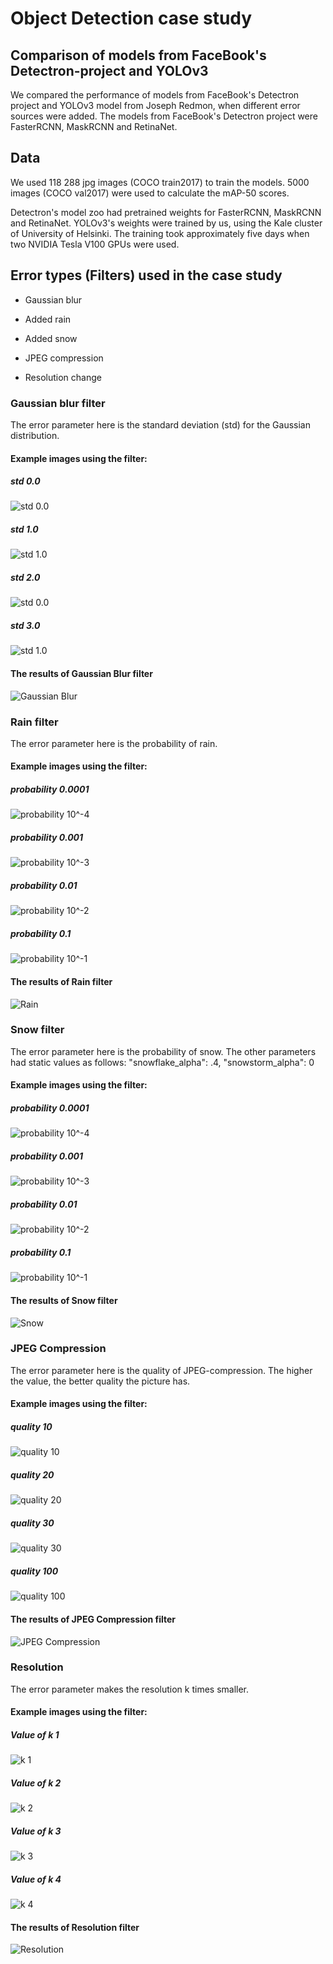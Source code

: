 # Object Detection case study

## Comparison of models from FaceBook's Detectron-project and YOLOv3

We compared the performance of models from FaceBook's Detectron project and YOLOv3 model from Joseph Redmon, when different error sources were added. The models from FaceBook's Detectron project were FasterRCNN, MaskRCNN and RetinaNet.

## Data

We used 118 288 jpg images (COCO train2017) to train the models. 5000 images (COCO val2017) were used to calculate the mAP-50 scores.

Detectron's model zoo had pretrained weights for FasterRCNN, MaskRCNN and RetinaNet. YOLOv3's weights were trained by us, using the Kale cluster of University of Helsinki. The training took approximately five days when two NVIDIA Tesla V100 GPUs were used. 

## Error types (Filters) used in the case study

* Gaussian blur

* Added rain

* Added snow

* JPEG compression

* Resolution change

### Gaussian blur filter

The error parameter here is the standard deviation (std) for the Gaussian distribution.

#### Example images using the filter:

##### std 0.0

![std 0.0](https://raw.githubusercontent.com/dpEmu/dpEmu/master/demo/Object_detection_case_study/Blur_Gaussian/20190729-150653-727543.jpg)

##### std 1.0

![std 1.0](https://raw.githubusercontent.com/dpEmu/dpEmu/master/demo/Object_detection_case_study/Blur_Gaussian/20190729-150700-771777.jpg)

##### std 2.0

![std 0.0](https://raw.githubusercontent.com/dpEmu/dpEmu/master/demo/Object_detection_case_study/Blur_Gaussian/20190729-150707-503684.jpg)

##### std 3.0

![std 1.0](https://raw.githubusercontent.com/dpEmu/dpEmu/master/demo/Object_detection_case_study/Blur_Gaussian/20190729-150714-401435.jpg)

#### The results of Gaussian Blur filter

![Gaussian Blur](https://raw.githubusercontent.com/dpEmu/dpEmu/master/demo/Object_detection_case_study/Blur_Gaussian/20190728-011623-029059.png)

### Rain filter

The error parameter here is the probability of rain.

#### Example images using the filter:

##### probability 0.0001

![probability 10^-4](https://raw.githubusercontent.com/dpEmu/dpEmu/master/demo/Object_detection_case_study/Rain/20190729-151307-080828.jpg)

##### probability 0.001

![probability 10^-3](https://raw.githubusercontent.com/dpEmu/dpEmu/master/demo/Object_detection_case_study/Rain/20190729-151314-483299.jpg)

##### probability 0.01

![probability 10^-2](https://raw.githubusercontent.com/dpEmu/dpEmu/master/demo/Object_detection_case_study/Rain/20190729-151323-269028.jpg)

##### probability 0.1

![probability 10^-1](https://raw.githubusercontent.com/dpEmu/dpEmu/master/demo/Object_detection_case_study/Rain/20190729-151330-649152.jpg)

#### The results of Rain filter 

![Rain](https://raw.githubusercontent.com/dpEmu/dpEmu/master/demo/Object_detection_case_study/Rain/20190727-103514-755422.png)

### Snow filter

The error parameter here is the probability of snow. The other parameters had static values as follows: 
"snowflake_alpha": .4, "snowstorm_alpha": 0

#### Example images using the filter:

##### probability 0.0001

![probability 10^-4](https://raw.githubusercontent.com/dpEmu/dpEmu/master/demo/Object_detection_case_study/Snow/20190729-151434-149765.jpg)

##### probability 0.001

![probability 10^-3](https://raw.githubusercontent.com/dpEmu/dpEmu/master/demo/Object_detection_case_study/Snow/20190729-151443-736282.jpg)

##### probability 0.01

![probability 10^-2](https://raw.githubusercontent.com/dpEmu/dpEmu/master/demo/Object_detection_case_study/Snow/20190729-151452-361038.jpg)

##### probability 0.1

![probability 10^-1](https://raw.githubusercontent.com/dpEmu/dpEmu/master/demo/Object_detection_case_study/Snow/20190729-151507-952953.jpg)

#### The results of Snow filter

![Snow](https://raw.githubusercontent.com/dpEmu/dpEmu/master/demo/Object_detection_case_study/Snow/20190727-162540-567252.png)

### JPEG Compression

The error parameter here is the quality of JPEG-compression. The higher the value, the better quality the picture has.

#### Example images using the filter:

##### quality 10

![quality 10](https://raw.githubusercontent.com/dpEmu/dpEmu/master/demo/Object_detection_case_study/JPEG_Compression/20190729-150821-361183.jpg)

##### quality 20

![quality 20](https://raw.githubusercontent.com/dpEmu/dpEmu/master/demo/Object_detection_case_study/JPEG_Compression/20190729-150831-366993.jpg)

##### quality 30

![quality 30](https://raw.githubusercontent.com/dpEmu/dpEmu/master/demo/Object_detection_case_study/JPEG_Compression/20190729-150839-587541.jpg)

##### quality 100

![quality 100](https://raw.githubusercontent.com/dpEmu/dpEmu/master/demo/Object_detection_case_study/JPEG_Compression/20190729-150847-940301.jpg)

#### The results of JPEG Compression filter

![JPEG Compression](https://raw.githubusercontent.com/dpEmu/dpEmu/master/demo/Object_detection_case_study/JPEG_Compression/20190727-062156-111953.png)

### Resolution

The error parameter makes the resolution k times smaller.

#### Example images using the filter:

##### Value of k 1

![k 1](https://raw.githubusercontent.com/dpEmu/dpEmu/master/demo/Object_detection_case_study/Resolution/20190729-151611-205148.jpg)

##### Value of k 2

![k 2](https://raw.githubusercontent.com/dpEmu/dpEmu/master/demo/Object_detection_case_study/Resolution/20190729-151621-167993.jpg)

##### Value of k 3

![k 3](https://raw.githubusercontent.com/dpEmu/dpEmu/master/demo/Object_detection_case_study/Resolution/20190729-151630-067637.jpg)

##### Value of k 4

![k 4](https://raw.githubusercontent.com/dpEmu/dpEmu/master/demo/Object_detection_case_study/Resolution/20190729-151639-036737.jpg)

#### The results of Resolution filter

![Resolution](https://raw.githubusercontent.com/dpEmu/dpEmu/master/demo/Object_detection_case_study/Resolution/20190729-180019-917356.png)
